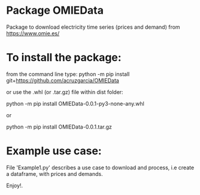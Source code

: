 # Package OMIEData
Package to download electricity time series (prices and demand) from https://www.omie.es/

# To install the package: 

from the command line type:
python -m pip install git+https://github.com/acruzgarcia/OMIEData

or use the .whl (or .tar.gz) file within dist folder:

python -m pip install OMIEData-0.0.1-py3-none-any.whl

or

python -m pip install OMIEData-0.0.1.tar.gz


# Example use case:
File 'Example1.py' describes a use case to download and process, i.e create a dataframe, with prices and demands.

Enjoy!.
